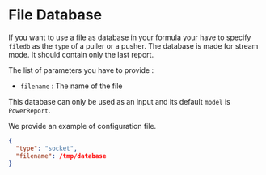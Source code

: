 # File Database

If you want to use a file as database in your formula your have to specify
`filedb` as the `type` of a puller or a pusher.
The database is made for stream mode. It should contain only the last
report.

The list of parameters you have to provide :

- `filename` : The name of the file

This database can only be used as an input and its default `model` is `PowerReport`.

We provide an example of configuration file.

```json
{
  "type": "socket",
  "filename": /tmp/database
}
```
